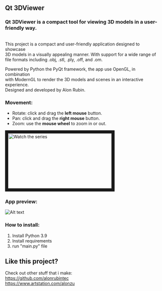 ## Qt 3DViewer
### Qt 3DViewer is a compact tool for viewing 3D models in a user-friendly way. 

<br>This project is a compact and user-friendly application designed to showcase 
<br>3D models in a visually appealing manner. With support for a wide range of 
<br>file formats including .obj, .stl, .ply, .off, and .om.

Powered by Python the PyQt framework, the app use OpenGL, in combination 
<br>with ModernGL to render the 3D models and scenes in an interactive experience.
<br>Designed and developed by Alon Rubin.


### Movement:
- Rotate:  click and drag the <b>left mouse</b> button.
- Pan: click and drag the <b>right mouse</b> button.
- Zoom: use the <b>mouse wheel</b> to zoom in or out.

<img src="https://i.ytimg.com/an_webp/ZwK2B9AODtw/mqdefault_6s.webp?du=3000&sqp=CNTB6Z4G&rs=AOn4CLCHnn6Hr9zfh7cAxOX0AsEJMwo2Yg" alt="Watch the series" width="340" height="180" border="10" />


### App preview:
![Alt text](https://github.com/alonrubintec/3DViewer/blob/master/resource/app_preview.PNG?raw=true "app_preview.png")

### How to install:

1. Install Python 3.9
2. Install requirements
3. run "main.py" file

## Like this project?

Check out other stuff that i make:
<br>https://github.com/alonrubintec
<br>https://www.artstation.com/alonzu

